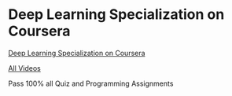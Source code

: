 # Deep Learning Specialization on Coursera

[Deep Learning Specialization on Coursera](https://www.coursera.org/specializations/deep-learning)

[All Videos](https://www.youtube.com/channel/UCcIXc5mJsHVYTZR1maL5l9w)

Pass 100% all Quiz and Programming Assignments
